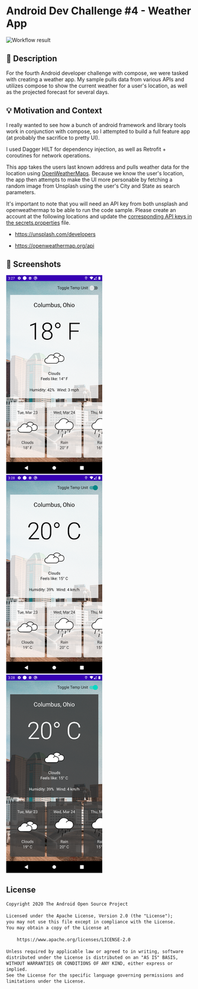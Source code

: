 # Android Dev Challenge #4 - Weather App

<!--- Replace <OWNER> with your Github Username and <REPOSITORY> with the name of your repository. -->
<!--- You can find both of these in the url bar when you open your repository in github. -->
![Workflow result](https://github.com/myotive/compose-weather-app/workflows/Check/badge.svg)


## :scroll: Description
<!--- Describe your app in one or two sentences -->
For the fourth Android developer challenge with compose, we were tasked with creating a weather app. My sample pulls data from various APIs and utilizes compose to show the current weather for a user's location, as well as the projected forecast for several days.


## :bulb: Motivation and Context
<!--- Optionally point readers to interesting parts of your submission. -->
<!--- What are you especially proud of? -->

I really wanted to see how a bunch of android framework and library tools work in conjunction with compose, so I attempted to build a full feature app (at probably the sacrifice to pretty UI).

I used Dagger HILT for dependency injection, as well as Retrofit + coroutines for network operations.

This app takes the users last known address and pulls weather data for the location using [OpenWeatherMaps](https://openweathermap.org/api). Because we know the user's location, the app then attempts to make the UI more personable by fetching a random image from Unsplash using the user's City and State as search parameters.

It's important to note that you will need an API key from both unsplash and openweathermap to be able to run the code sample. Please create an account at the following locations and update the [corresponding API keys in the secrets.properties](https://github.com/myotive/compose-weather-app/blob/dev/secrets.properties) file.
* https://unsplash.com/developers

* https://openweathermap.org/api

## :camera_flash: Screenshots
<!-- You can add more screenshots here if you like -->
<img src="/results/screenshot_1.png" width="260">&emsp;<img src="/results/screenshot_2.png" width="260">&emsp;<img src="/results/screenshot_3.png" width="260">

## License
```
Copyright 2020 The Android Open Source Project

Licensed under the Apache License, Version 2.0 (the "License");
you may not use this file except in compliance with the License.
You may obtain a copy of the License at

    https://www.apache.org/licenses/LICENSE-2.0

Unless required by applicable law or agreed to in writing, software
distributed under the License is distributed on an "AS IS" BASIS,
WITHOUT WARRANTIES OR CONDITIONS OF ANY KIND, either express or implied.
See the License for the specific language governing permissions and
limitations under the License.
```